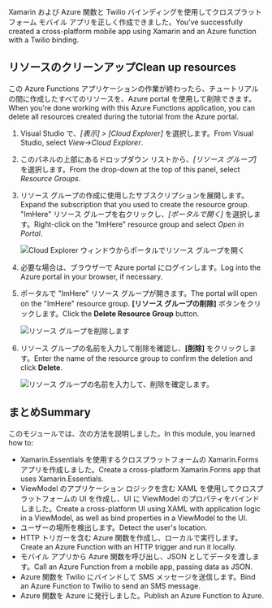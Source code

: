 <span data-ttu-id="201ab-101">Xamarin および Azure 関数と Twilio バインディングを使用してクロスプラットフォーム モバイル アプリを正しく作成できました。</span><span class="sxs-lookup"><span data-stu-id="201ab-101">You've successfully created a cross-platform mobile app using Xamarin and an Azure function with a Twilio binding.</span></span>

## <a name="clean-up-resources"></a><span data-ttu-id="201ab-102">リソースのクリーンアップ</span><span class="sxs-lookup"><span data-stu-id="201ab-102">Clean up resources</span></span>

<span data-ttu-id="201ab-103">この Azure Functions アプリケーションの作業が終わったら、チュートリアルの間に作成したすべてのリソースを、Azure portal を使用して削除できます。</span><span class="sxs-lookup"><span data-stu-id="201ab-103">When you're done working with this Azure Functions application, you can delete all resources created during the tutorial from the Azure portal.</span></span>

1. <span data-ttu-id="201ab-104">Visual Studio で、*[表示] > [Cloud Explorer]* を選択します。</span><span class="sxs-lookup"><span data-stu-id="201ab-104">From Visual Studio, select *View->Cloud Explorer*.</span></span>

1. <span data-ttu-id="201ab-105">このパネルの上部にあるドロップダウン リストから、*[リソース グループ]* を選択します。</span><span class="sxs-lookup"><span data-stu-id="201ab-105">From the drop-down at the top of this panel, select *Resource Groups*.</span></span>

1. <span data-ttu-id="201ab-106">リソース グループの作成に使用したサブスクリプションを展開します。</span><span class="sxs-lookup"><span data-stu-id="201ab-106">Expand the subscription that you used to create the resource group.</span></span> <span data-ttu-id="201ab-107">"ImHere" リソース グループを右クリックし、*[ポータルで開く]* を選択します。</span><span class="sxs-lookup"><span data-stu-id="201ab-107">Right-click on the "ImHere" resource group and select *Open in Portal*.</span></span>

    ![Cloud Explorer ウィンドウからポータルでリソース グループを開く](../media-drafts/9-open-resource-group-in-portal.png)

1. <span data-ttu-id="201ab-109">必要な場合は、ブラウザーで Azure portal にログインします。</span><span class="sxs-lookup"><span data-stu-id="201ab-109">Log into the Azure portal in your browser, if necessary.</span></span>

1. <span data-ttu-id="201ab-110">ポータルで "ImHere" リソース グループが開きます。</span><span class="sxs-lookup"><span data-stu-id="201ab-110">The portal will open on the "ImHere" resource group.</span></span> <span data-ttu-id="201ab-111">**[リソース グループの削除]** ボタンをクリックします。</span><span class="sxs-lookup"><span data-stu-id="201ab-111">Click the **Delete Resource Group** button.</span></span>

    ![リソース グループを削除します](../media-drafts/9-delete-resource-group.png)

1. <span data-ttu-id="201ab-113">リソース グループの名前を入力して削除を確認し、**[削除]** をクリックします。</span><span class="sxs-lookup"><span data-stu-id="201ab-113">Enter the name of the resource group to confirm the deletion and click **Delete**.</span></span>

    ![リソース グループの名前を入力して、削除を確定します。](../media-drafts/9-confirm-delete-resource-group.png)

## <a name="summary"></a><span data-ttu-id="201ab-115">まとめ</span><span class="sxs-lookup"><span data-stu-id="201ab-115">Summary</span></span>

<span data-ttu-id="201ab-116">このモジュールでは、次の方法を説明しました。</span><span class="sxs-lookup"><span data-stu-id="201ab-116">In this module, you learned how to:</span></span>
- <span data-ttu-id="201ab-117">Xamarin.Essentials を使用するクロスプラットフォームの Xamarin.Forms アプリを作成しました。</span><span class="sxs-lookup"><span data-stu-id="201ab-117">Create a cross-platform Xamarin.Forms app that uses Xamarin.Essentials.</span></span>
- <span data-ttu-id="201ab-118">ViewModel のアプリケーション ロジックを含む XAML を使用してクロスプラットフォームの UI を作成し、UI に ViewModel のプロパティをバインドしました。</span><span class="sxs-lookup"><span data-stu-id="201ab-118">Create a cross-platform UI using XAML with application logic in a ViewModel, as well as bind properties in a ViewModel to the UI.</span></span>
- <span data-ttu-id="201ab-119">ユーザーの場所を検出します。</span><span class="sxs-lookup"><span data-stu-id="201ab-119">Detect the user's location.</span></span>
- <span data-ttu-id="201ab-120">HTTP トリガーを含む Azure 関数を作成し、ローカルで実行します。</span><span class="sxs-lookup"><span data-stu-id="201ab-120">Create an Azure Function with an HTTP trigger and run it locally.</span></span>
- <span data-ttu-id="201ab-121">モバイル アプリから Azure 関数を呼び出し、JSON としてデータを渡します。</span><span class="sxs-lookup"><span data-stu-id="201ab-121">Call an Azure Function from a mobile app, passing data as JSON.</span></span>
- <span data-ttu-id="201ab-122">Azure 関数を Twilio にバインドして SMS メッセージを送信します。</span><span class="sxs-lookup"><span data-stu-id="201ab-122">Bind an Azure Function to Twilio to send an SMS message.</span></span>
- <span data-ttu-id="201ab-123">Azure 関数を Azure に発行しました。</span><span class="sxs-lookup"><span data-stu-id="201ab-123">Publish an Azure Function to Azure.</span></span>